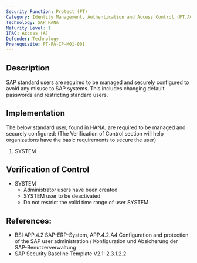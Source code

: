```yaml
---
Security Function: Protect (PT)
Category: Identity Management, Authentication and Access Control (PT.AC)
Technology: SAP HANA
Maturity Level: 1
IPAC: Access (A)
Defender: Technology
Prerequisite: PT-PA-IP-M01-001
---
```


## Description

SAP standard users are required to be managed and securely configured to avoid any misuse to SAP systems. This includes changing default passwords and restricting standard users.

## Implementation

The below standard user, found in HANA, are required to be managed and securely configured: (The Verification of Control section will help organizations have the basic requirements to secure the user)
1. SYSTEM


## Verification of Control

- SYSTEM
  - Administrator users have been created
  - SYSTEM user to be deactivated
  - Do not restrict the valid time range of user SYSTEM

## References:
- BSI APP.4.2 SAP-ERP-System, APP.4.2.A4 Configuration and protection of the SAP user administration / Konfiguration und Absicherung der SAP-Benutzerverwaltung
- SAP Security Baseline Template V2.1: 2.3.1.2.2
